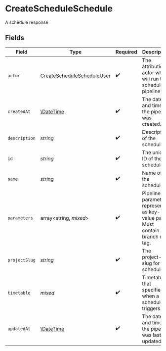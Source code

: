 # CreateScheduleSchedule

A schedule response


## Fields

| Field                                                                               | Type                                                                                | Required                                                                            | Description                                                                         | Example                                                                             |
| ----------------------------------------------------------------------------------- | ----------------------------------------------------------------------------------- | ----------------------------------------------------------------------------------- | ----------------------------------------------------------------------------------- | ----------------------------------------------------------------------------------- |
| `actor`                                                                             | [CreateScheduleScheduleUser](../../models/operations/CreateScheduleScheduleUser.md) | :heavy_check_mark:                                                                  | The attribution actor who will run the scheduled pipeline.                          |                                                                                     |
| `createdAt`                                                                         | [\DateTime](https://www.php.net/manual/en/class.datetime.php)                       | :heavy_check_mark:                                                                  | The date and time the pipeline was created.                                         |                                                                                     |
| `description`                                                                       | *string*                                                                            | :heavy_check_mark:                                                                  | Description of the schedule.                                                        |                                                                                     |
| `id`                                                                                | *string*                                                                            | :heavy_check_mark:                                                                  | The unique ID of the schedule.                                                      |                                                                                     |
| `name`                                                                              | *string*                                                                            | :heavy_check_mark:                                                                  | Name of the schedule.                                                               |                                                                                     |
| `parameters`                                                                        | array<string, *mixed*>                                                              | :heavy_check_mark:                                                                  | Pipeline parameters represented as key-value pairs. Must contain branch or tag.     |                                                                                     |
| `projectSlug`                                                                       | *string*                                                                            | :heavy_check_mark:                                                                  | The project-slug for the schedule                                                   | gh/CircleCI-Public/api-preview-docs                                                 |
| `timetable`                                                                         | *mixed*                                                                             | :heavy_check_mark:                                                                  | Timetable that specifies when a schedule triggers.                                  |                                                                                     |
| `updatedAt`                                                                         | [\DateTime](https://www.php.net/manual/en/class.datetime.php)                       | :heavy_check_mark:                                                                  | The date and time the pipeline was last updated.                                    |                                                                                     |